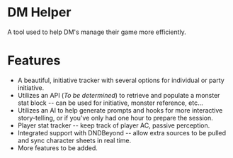 # DM Helper
 A tool used to help DM's manage their game more efficiently.

# Features
- A beautiful, initiative tracker with several options for individual or party initiative.
- Utilizes an API (_To be determined_) to retrieve and populate a monster stat block -- can be used for initiative, monster reference, etc...
- Utilizes an AI to help generate prompts and hooks for more interactive story-telling, or if you've only had one hour to prepare the session.
- Player stat tracker -- keep track of player AC, passive perception.
- Integrated support with DNDBeyond -- allow extra sources to be pulled and sync character sheets in real time.
- More features to be added.
